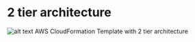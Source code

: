 # 2 tier architecture

![alt text](https://github.com/Junior-elf/tasks/blob/main/mahar.png?raw=true)
AWS CloudFormation Template with 2 tier architecture
